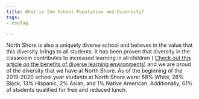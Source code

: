 ```yaml
---
title: What is the School Population and Diversity?
tags:
- nsefaq

---
```

North Shore is also a uniquely diverse school and believes in the value that this diversity brings to all students. It has been proven that diversity in the classroom contributes to increased learning in all children ( [Check out this article on the benefits of diverse learning environments](https://tcf.org/content/report/how-racially-diverse-schools-and-classrooms-can-benefit-all-students)) and we are proud of the diversity that we have at North Shore. As of the beginning of the 2019-2020 school year students at North Shore were: 58% White, 26% Black, 13% Hispanic, 2% Asian, and 1% Native American. Additionally, 61% of students qualified for free and reduced lunch.